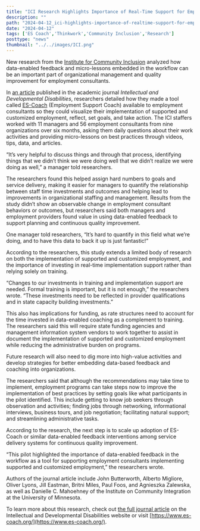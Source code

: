 ```yaml
---
title: "ICI Research Highlights Importance of Real-Time Support for Employment Consultants"
description: ""
path: "2024-04-12_ici-highlights-importance-of-realtime-support-for-employment-consultants.md"
date: "2024-04-12"
tags: ['ES Coach','Thinkwork','Community Inclusion','Research']
posttype: "news"
thumbnail: "../../images/ICI.png"
---
```


New research from the [Institute for Community Inclusion](https://www.communityinclusion.org/) analyzed how data-enabled feedback and micro-lessons embedded in the workflow can be an important part of organizational management and quality improvement for employment consultants.

In [an article](https://doi.org/10.1352/1934-9556-61.6.468) published in the academic journal *Intellectual and Developmental Disabilities*, researchers detailed how they made a tool called [ES-Coach](https://www.es-coach.org/) (Employment Support Coach) available to employment consultants so they could visualize their implementation of supported and customized employment, reflect, set goals, and take action. The ICI staffers worked with 11 managers and 56 employment consultants from nine organizations over six months, asking them daily questions about their work activities and providing micro-lessons on best practices through videos, tips, data, and articles.

“It’s very helpful to discuss things and through that process, identifying things that we didn’t think we were doing well that we didn’t realize we were doing as well,” a manager told researchers.

The researchers found this helped assign hard numbers to goals and service delivery, making it easier for managers to quantify the relationship between staff time investments and outcomes and helping lead to improvements in organizational staffing and management. Results from the study didn’t show an observable change in employment consultant behaviors or outcomes, but researchers said both managers and employment providers found value in using data-enabled feedback to support planning and continuous quality improvement.

One manager told researchers, “It’s hard to quantify in this field what we’re doing, and to have this data to back it up is just fantastic!”

According to the researchers, this study extends a limited body of research on both the implementation of supported and customized employment, and the importance of investing in real-time implementation support rather than relying solely on training.

“Changes to our investments in training and implementation support are needed. Formal training is important, but it is not enough,” the researchers wrote. “These investments need to be reflected in provider qualifications and in state capacity building investments.”

This also has implications for funding, as rate structures need to account for the time invested in data-enabled coaching as a complement to training. The researchers said this will require state funding agencies and management information system vendors to work together to assist in document the implementation of supported and customized employment while reducing the administrative burden on programs.

Future research will also need to dig more into high-value activities and develop strategies for better embedding data-based feedback and coaching into organizations.

The researchers said that although the recommendations may take time to implement, employment programs can take steps now to improve the implementation of best practices by setting goals like what participants in the pilot identified. This include getting to know job seekers through observation and activities; finding jobs through networking, informational interviews, business tours, and job negotiation; facilitating natural support; and streamlining administrative tasks.

According to the research, the next step is to scale up adoption of ES-Coach or similar data-enabled feedback interventions among service delivery systems for continuous quality improvement.

“This pilot highlighted the importance of data-enabled feedback in the workflow as a tool for supporting employment consultants implementing supported and customized employment,” the researchers wrote.

Authors of the journal article include John Butterworth, Alberto Migliore, Oliver Lyons, Jill Eastman, Britni Miles, Paul Foos, and Agnieszka Zalewska, as well as Danielle C. Mahoehney of the Institute on Community Integration at the University of Minnesota.

To learn more about this research, check out [the full journal article](https://doi.org/10.1352/1934-9556-61.6.468) on the Intellectual and Developmental Disabilities website or visit [https://www.es-coach.org/](https://www.es-coach.org/).
